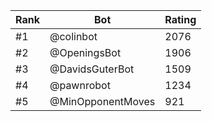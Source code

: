 Rank|Bot|Rating
---|---|---
#1|@colinbot|2076
#2|@OpeningsBot|1906
#3|@DavidsGuterBot|1509
#4|@pawnrobot|1234
#5|@MinOpponentMoves|921
